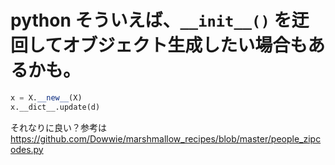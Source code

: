 # python そういえば、`__init__()` を迂回してオブジェクト生成したい場合もあるかも。

```python
x = X.__new__(X)
x.__dict__.update(d)
```

それなりに良い？参考は https://github.com/Dowwie/marshmallow_recipes/blob/master/people_zipcodes.py
